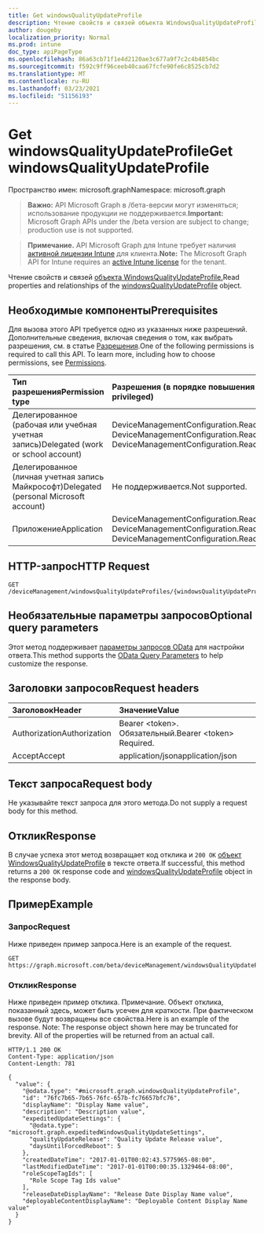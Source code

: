```yaml
---
title: Get windowsQualityUpdateProfile
description: Чтение свойств и связей объекта WindowsQualityUpdateProfile.
author: dougeby
localization_priority: Normal
ms.prod: intune
doc_type: apiPageType
ms.openlocfilehash: 86a63cb71f1e4d2120ae3c677a9f7c2c4b4854bc
ms.sourcegitcommit: f592c9ff96ceeb40caa67fcfe90fe6c8525cb7d2
ms.translationtype: MT
ms.contentlocale: ru-RU
ms.lasthandoff: 03/23/2021
ms.locfileid: "51156193"
---
```

# <a name="get-windowsqualityupdateprofile"></a><span data-ttu-id="be78d-103">Get windowsQualityUpdateProfile</span><span class="sxs-lookup"><span data-stu-id="be78d-103">Get windowsQualityUpdateProfile</span></span>

<span data-ttu-id="be78d-104">Пространство имен: microsoft.graph</span><span class="sxs-lookup"><span data-stu-id="be78d-104">Namespace: microsoft.graph</span></span>

> <span data-ttu-id="be78d-105">**Важно:** API Microsoft Graph в /бета-версии могут изменяться; использование продукции не поддерживается.</span><span class="sxs-lookup"><span data-stu-id="be78d-105">**Important:** Microsoft Graph APIs under the /beta version are subject to change; production use is not supported.</span></span>

> <span data-ttu-id="be78d-106">**Примечание.** API Microsoft Graph для Intune требует наличия [активной лицензии Intune](https://go.microsoft.com/fwlink/?linkid=839381) для клиента.</span><span class="sxs-lookup"><span data-stu-id="be78d-106">**Note:** The Microsoft Graph API for Intune requires an [active Intune license](https://go.microsoft.com/fwlink/?linkid=839381) for the tenant.</span></span>

<span data-ttu-id="be78d-107">Чтение свойств и связей [объекта WindowsQualityUpdateProfile.](../resources/intune-softwareupdate-windowsqualityupdateprofile.md)</span><span class="sxs-lookup"><span data-stu-id="be78d-107">Read properties and relationships of the [windowsQualityUpdateProfile](../resources/intune-softwareupdate-windowsqualityupdateprofile.md) object.</span></span>

## <a name="prerequisites"></a><span data-ttu-id="be78d-108">Необходимые компоненты</span><span class="sxs-lookup"><span data-stu-id="be78d-108">Prerequisites</span></span>
<span data-ttu-id="be78d-p101">Для вызова этого API требуется одно из указанных ниже разрешений. Дополнительные сведения, включая сведения о том, как выбрать разрешения, см. в статье [Разрешения](/graph/permissions-reference).</span><span class="sxs-lookup"><span data-stu-id="be78d-p101">One of the following permissions is required to call this API. To learn more, including how to choose permissions, see [Permissions](/graph/permissions-reference).</span></span>

|<span data-ttu-id="be78d-111">Тип разрешения</span><span class="sxs-lookup"><span data-stu-id="be78d-111">Permission type</span></span>|<span data-ttu-id="be78d-112">Разрешения (в порядке повышения привилегий)</span><span class="sxs-lookup"><span data-stu-id="be78d-112">Permissions (from least to most privileged)</span></span>|
|:---|:---|
|<span data-ttu-id="be78d-113">Делегированное (рабочая или учебная учетная запись)</span><span class="sxs-lookup"><span data-stu-id="be78d-113">Delegated (work or school account)</span></span>|<span data-ttu-id="be78d-114">DeviceManagementConfiguration.Read.All, DeviceManagementConfiguration.ReadWrite.All</span><span class="sxs-lookup"><span data-stu-id="be78d-114">DeviceManagementConfiguration.Read.All, DeviceManagementConfiguration.ReadWrite.All</span></span>|
|<span data-ttu-id="be78d-115">Делегированное (личная учетная запись Майкрософт)</span><span class="sxs-lookup"><span data-stu-id="be78d-115">Delegated (personal Microsoft account)</span></span>|<span data-ttu-id="be78d-116">Не поддерживается.</span><span class="sxs-lookup"><span data-stu-id="be78d-116">Not supported.</span></span>|
|<span data-ttu-id="be78d-117">Приложение</span><span class="sxs-lookup"><span data-stu-id="be78d-117">Application</span></span>|<span data-ttu-id="be78d-118">DeviceManagementConfiguration.Read.All, DeviceManagementConfiguration.ReadWrite.All</span><span class="sxs-lookup"><span data-stu-id="be78d-118">DeviceManagementConfiguration.Read.All, DeviceManagementConfiguration.ReadWrite.All</span></span>|

## <a name="http-request"></a><span data-ttu-id="be78d-119">HTTP-запрос</span><span class="sxs-lookup"><span data-stu-id="be78d-119">HTTP Request</span></span>
<!-- {
  "blockType": "ignored"
}
-->
``` http
GET /deviceManagement/windowsQualityUpdateProfiles/{windowsQualityUpdateProfileId}
```

## <a name="optional-query-parameters"></a><span data-ttu-id="be78d-120">Необязательные параметры запросов</span><span class="sxs-lookup"><span data-stu-id="be78d-120">Optional query parameters</span></span>
<span data-ttu-id="be78d-121">Этот метод поддерживает [параметры запросов OData](/graph/query-parameters) для настройки ответа.</span><span class="sxs-lookup"><span data-stu-id="be78d-121">This method supports the [OData Query Parameters](/graph/query-parameters) to help customize the response.</span></span>

## <a name="request-headers"></a><span data-ttu-id="be78d-122">Заголовки запросов</span><span class="sxs-lookup"><span data-stu-id="be78d-122">Request headers</span></span>
|<span data-ttu-id="be78d-123">Заголовок</span><span class="sxs-lookup"><span data-stu-id="be78d-123">Header</span></span>|<span data-ttu-id="be78d-124">Значение</span><span class="sxs-lookup"><span data-stu-id="be78d-124">Value</span></span>|
|:---|:---|
|<span data-ttu-id="be78d-125">Authorization</span><span class="sxs-lookup"><span data-stu-id="be78d-125">Authorization</span></span>|<span data-ttu-id="be78d-126">Bearer &lt;token&gt;. Обязательный.</span><span class="sxs-lookup"><span data-stu-id="be78d-126">Bearer &lt;token&gt; Required.</span></span>|
|<span data-ttu-id="be78d-127">Accept</span><span class="sxs-lookup"><span data-stu-id="be78d-127">Accept</span></span>|<span data-ttu-id="be78d-128">application/json</span><span class="sxs-lookup"><span data-stu-id="be78d-128">application/json</span></span>|

## <a name="request-body"></a><span data-ttu-id="be78d-129">Текст запроса</span><span class="sxs-lookup"><span data-stu-id="be78d-129">Request body</span></span>
<span data-ttu-id="be78d-130">Не указывайте текст запроса для этого метода.</span><span class="sxs-lookup"><span data-stu-id="be78d-130">Do not supply a request body for this method.</span></span>

## <a name="response"></a><span data-ttu-id="be78d-131">Отклик</span><span class="sxs-lookup"><span data-stu-id="be78d-131">Response</span></span>
<span data-ttu-id="be78d-132">В случае успеха этот метод возвращает код отклика и `200 OK` [объект WindowsQualityUpdateProfile](../resources/intune-softwareupdate-windowsqualityupdateprofile.md) в тексте ответа.</span><span class="sxs-lookup"><span data-stu-id="be78d-132">If successful, this method returns a `200 OK` response code and [windowsQualityUpdateProfile](../resources/intune-softwareupdate-windowsqualityupdateprofile.md) object in the response body.</span></span>

## <a name="example"></a><span data-ttu-id="be78d-133">Пример</span><span class="sxs-lookup"><span data-stu-id="be78d-133">Example</span></span>

### <a name="request"></a><span data-ttu-id="be78d-134">Запрос</span><span class="sxs-lookup"><span data-stu-id="be78d-134">Request</span></span>
<span data-ttu-id="be78d-135">Ниже приведен пример запроса.</span><span class="sxs-lookup"><span data-stu-id="be78d-135">Here is an example of the request.</span></span>
``` http
GET https://graph.microsoft.com/beta/deviceManagement/windowsQualityUpdateProfiles/{windowsQualityUpdateProfileId}
```

### <a name="response"></a><span data-ttu-id="be78d-136">Отклик</span><span class="sxs-lookup"><span data-stu-id="be78d-136">Response</span></span>
<span data-ttu-id="be78d-p102">Ниже приведен пример отклика. Примечание. Объект отклика, показанный здесь, может быть усечен для краткости. При фактическом вызове будут возвращены все свойства.</span><span class="sxs-lookup"><span data-stu-id="be78d-p102">Here is an example of the response. Note: The response object shown here may be truncated for brevity. All of the properties will be returned from an actual call.</span></span>
``` http
HTTP/1.1 200 OK
Content-Type: application/json
Content-Length: 781

{
  "value": {
    "@odata.type": "#microsoft.graph.windowsQualityUpdateProfile",
    "id": "76fc7b65-7b65-76fc-657b-fc76657bfc76",
    "displayName": "Display Name value",
    "description": "Description value",
    "expeditedUpdateSettings": {
      "@odata.type": "microsoft.graph.expeditedWindowsQualityUpdateSettings",
      "qualityUpdateRelease": "Quality Update Release value",
      "daysUntilForcedReboot": 5
    },
    "createdDateTime": "2017-01-01T00:02:43.5775965-08:00",
    "lastModifiedDateTime": "2017-01-01T00:00:35.1329464-08:00",
    "roleScopeTagIds": [
      "Role Scope Tag Ids value"
    ],
    "releaseDateDisplayName": "Release Date Display Name value",
    "deployableContentDisplayName": "Deployable Content Display Name value"
  }
}
```




